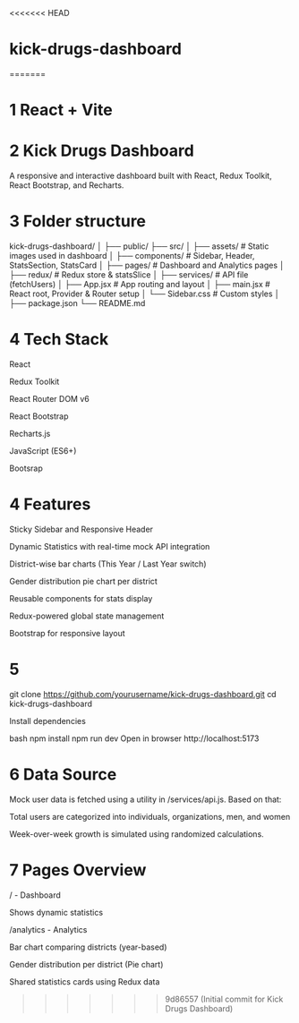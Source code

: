 <<<<<<< HEAD
# kick-drugs-dashboard
=======
# 1 React + Vite

# 2 Kick Drugs Dashboard

A responsive and interactive dashboard built with React, Redux Toolkit, React Bootstrap, and Recharts.

# 3 Folder structure

kick-drugs-dashboard/
│
├── public/
├── src/
│   ├── assets/              # Static images used in dashboard
│   ├── components/          # Sidebar, Header, StatsSection, StatsCard
│   ├── pages/               # Dashboard and Analytics pages
│   ├── redux/               # Redux store & statsSlice
│   ├── services/            # API file (fetchUsers)
│   ├── App.jsx              # App routing and layout
│   ├── main.jsx             # React root, Provider & Router setup
│   └── Sidebar.css            # Custom styles
│
├── package.json
└── README.md

# 4  Tech Stack

React

Redux Toolkit

React Router DOM v6

React Bootstrap

Recharts.js

JavaScript (ES6+)

Bootsrap

# 4 Features

Sticky Sidebar and Responsive Header

Dynamic Statistics with real-time mock API integration

District-wise bar charts (This Year / Last Year switch)

Gender distribution pie chart per district

Reusable components for stats display

Redux-powered global state management

Bootstrap for responsive layout


# 5
git clone https://github.com/yourusername/kick-drugs-dashboard.git
cd kick-drugs-dashboard

Install dependencies

bash
npm install
npm run dev
Open in browser
http://localhost:5173

# 6 Data Source
Mock user data is fetched using a utility in /services/api.js. Based on that:

Total users are categorized into individuals, organizations, men, and women

Week-over-week growth is simulated using randomized calculations.


# 7 Pages Overview

/ - Dashboard

Shows dynamic statistics


/analytics - Analytics

Bar chart comparing districts (year-based)

Gender distribution per district (Pie chart)

Shared statistics cards using Redux data


>>>>>>> 9d86557 (Initial commit for Kick Drugs Dashboard)
